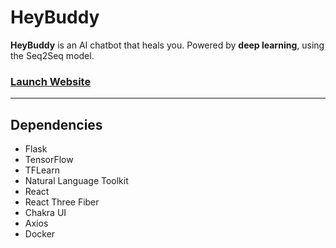 # HeyBuddy
**HeyBuddy** is an AI chatbot that heals you. Powered by **deep learning**, using the Seq2Seq model.

### [Launch Website](https://heybuddybot.herokuapp.com)

---

## Dependencies
- Flask
- TensorFlow
- TFLearn
- Natural Language Toolkit
- React
- React Three Fiber
- Chakra UI
- Axios
- Docker
